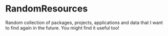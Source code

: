 # RandomResources

Random collection of packages, projects, applications and data that I want to find again in the future. You might find it useful too!